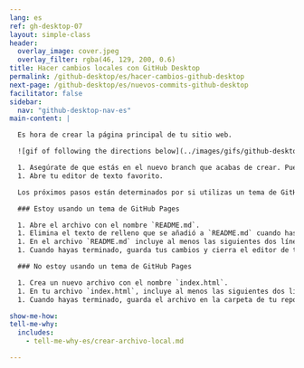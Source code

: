 ```yaml
---
lang: es
ref: gh-desktop-07
layout: simple-class
header:
  overlay_image: cover.jpeg
  overlay_filter: rgba(46, 129, 200, 0.6)
title: Hacer cambios locales con GitHub Desktop
permalink: /github-desktop/es/hacer-cambios-github-desktop
next-page: /github-desktop/es/nuevos-commits-github-desktop
facilitator: false
sidebar:
  nav: "github-desktop-nav-es"
main-content: |

  Es hora de crear la página principal de tu sitio web.

  ![gif of following the directions below](../images/gifs/github-desktop/add-commits-locally.gif)

  1. Asegúrate de que estás en el nuevo branch que acabas de crear. Puedes cambiar de branch haciendo clic en el botón **Current Branch** en la parte superior de la aplicación, y seleccionando el branch apropiado.
  1. Abre tu editor de texto favorito.

  Los próximos pasos están determinados por si utilizas un tema de GitHub pages o si has decidido solo activar GitHub Pages en tu repositorio.

  ### Estoy usando un tema de GitHub Pages

  1. Abre el archivo con el nombre `README.md`.
  1. Elimina el texto de relleno que se añadió a `README.md` cuando has seleccionado el tema.
  1. En el archivo `README.md` incluye al menos las siguientes dos líneas: `# ¡Hola mundo!` y `Mi nombre es TU-USUARIO-GITHUB`. Puntos extra si incluyes más información.
  1. Cuando hayas terminado, guarda tus cambios y cierra el editor de texto.

  ### No estoy usando un tema de GitHub Pages

  1. Crea un nuevo archivo con el nombre `index.html`.
  1. En tu archivo `index.html`, incluye al menos las siguientes dos líneas: `<h1> ¡Hola mundo! </h1>` y `<p> Mi nombre es TU-USUARIO-GITHUB </p>`. Puntos extra si incluyes más información o si usas [Jekyll Themes](http://jekyllthemes.org/) para crear un sitio más robusto.
  1. Cuando hayas terminado, guarda el archivo en la carpeta de tu repositorio y cierra el editor de texto.

show-me-how:
tell-me-why:
  includes:
    - tell-me-why-es/crear-archivo-local.md

---
```

